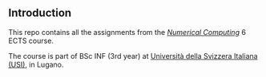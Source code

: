 ## Introduction

This repo contains all the assignments from the [*Numerical Computing*](https://search.usi.ch/en/courses/35265713/numerical-computing) 6 ECTS course.

The course is part of BSc INF (3rd year) at [Università della Svizzera Italiana (USI)](https://www.usi.ch/en), in Lugano.
